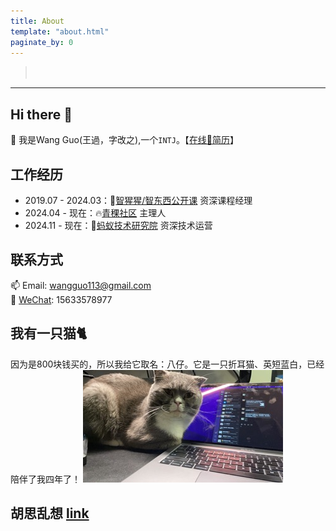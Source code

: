 ```yaml
---
title: About
template: "about.html" 
paginate_by: 0
---
```


<script src="https://cdn.jsdelivr.net/npm/typed.js@2.0.12"></script>
<script>
  document.addEventListener("DOMContentLoaded", function () {
    new Typed("#typed-text", {
      strings: [
        "一曲长歌入梦来，但愿长醉不愿醒。",
        "谁不向往",
        "竹杖芒鞋轻胜马，一蓑烟雨任平生的生活！！"
      ], // 每一段文字
      typeSpeed: 50, // 打字速度
      backSpeed: 30, // 删除速度
      loop: true, // 是否循环
      backDelay: 1000, // 删除前的停顿时间
      showCursor: false, // 隐藏光标
    });
  });
</script>
<style>
  .underline {
    font-size: 15px; /* 设置字体大小 */
    font-style: italic; /* 设置斜体 */
    height: 20px; /* 固定高度 */
  }
</style>

> <div id="typed-text" class="underline"></div> <!-- 添加 class -->
---

## Hi there 👋

🤔 我是Wang Guo(王過，字改之),一个`INTJ`。【[在线📄简历](jianli/)】

## 工作经历
- 2019.07 - 2024.03：🦍[智猩猩/智东西公开课](https://aiorang.com/) 资深课程经理
- 2024.04 - 现在：🔥[青稞社区](https://qingkelab.github.io/talks) 主理人
- 2024.11 - 现在：🐜[蚂蚁技术研究院](https://antresearch.com) 资深技术运营

## 联系方式
📫 Email: [wangguo113@gmail.com](mailto:wangguo113@gmail.com)
<br>💬 [WeChat](./wechat.jpg): 15633578977

## 我有一只猫🐈
因为是800块钱买的，所以我给它取名：八仔。它是一只折耳猫、英短蓝白，已经陪伴了我四年了！
![](./bazai.jpg)

## 胡思乱想 [link](/about/timeline)






